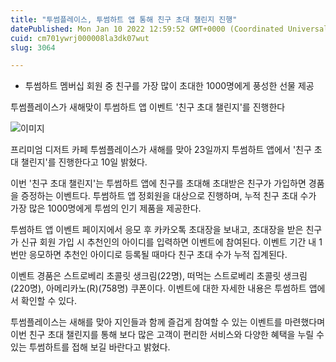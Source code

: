 ```yaml
---
title: "투썸플레이스, 투썸하트 앱 통해 친구 초대 챌린지 진행"
datePublished: Mon Jan 10 2022 12:59:52 GMT+0000 (Coordinated Universal Time)
cuid: cm701ywrj000008la3dk07wut
slug: 3064

---
```



- 투썸하트 멤버십 회원 중 친구를 가장 많이 초대한 1000명에게 풍성한 선물 제공

투썸플레이스가 새해맞이 투썸하트 앱 이벤트 '친구 초대 챌린지'를 진행한다

![이미지](https://cdn.hashnode.com/res/hashnode/image/upload/v1739252393180/65c543eb-c3f3-40a0-a2b9-093e5fedebff.jpeg)

프리미엄 디저트 카페 투썸플레이스가 새해를 맞아 23일까지 투썸하트 앱에서 '친구 초대 챌린지'를 진행한다고 10일 밝혔다.

이번 '친구 초대 챌린지'는 투썸하트 앱에 친구를 초대해 초대받은 친구가 가입하면 경품을 증정하는 이벤트다. 투썸하트 앱 정회원을 대상으로 진행하며, 누적 친구 초대 수가 가장 많은 1000명에게 투썸의 인기 제품을 제공한다.

투썸하트 앱 이벤트 페이지에서 응모 후 카카오톡 초대장을 보내고, 초대장을 받은 친구가 신규 회원 가입 시 추천인의 아이디를 입력하면 이벤트에 참여된다. 이벤트 기간 내 1번만 응모하면 추천인 아이디로 등록될 때마다 친구 초대 수가 누적 집계된다.

이벤트 경품은 스트로베리 초콜릿 생크림(22명), 떠먹는 스트로베리 초콜릿 생크림(220명), 아메리카노(R)(758명) 쿠폰이다. 이벤트에 대한 자세한 내용은 투썸하트 앱에서 확인할 수 있다.

투썸플레이스는 새해를 맞아 지인들과 함께 즐겁게 참여할 수 있는 이벤트를 마련했다며 이번 친구 초대 챌린지를 통해 보다 많은 고객이 편리한 서비스와 다양한 혜택을 누릴 수 있는 투썸하트를 접해 보길 바란다고 밝혔다.